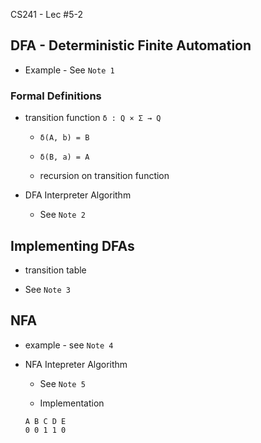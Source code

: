 CS241 - Lec #5-2

## DFA - Deterministic Finite Automation

* Example - See ```Note 1```

### Formal Definitions

* transition function ```δ : Q × Σ → Q```

	* ```δ(A, b) = B```

	* ```δ(B, a) = A```

	* recursion on transition function

* DFA Interpreter Algorithm 

	* See ```Note 2```

## Implementing DFAs

* transition table

* See ```Note 3```

## NFA

* example - see ```Note 4```

* NFA Intepreter Algorithm

	* See ```Note 5```
	
	* Implementation

	```
	A B C D E
	0 0 1 1 0
	```
